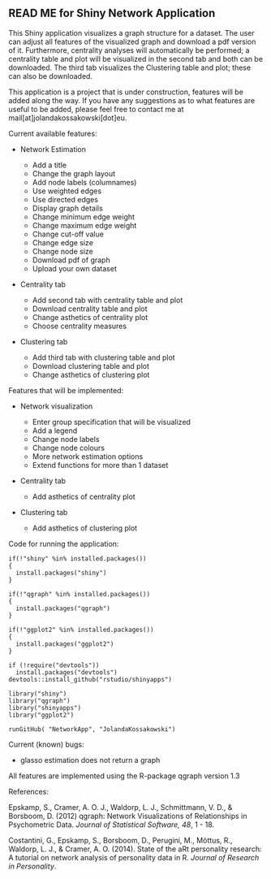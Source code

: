 ## READ ME for Shiny Network Application

This Shiny application visualizes a graph structure for a dataset. The user can adjust all features of the visualized graph and download a pdf version of it. Furthermore, centrality analyses will automatically be performed; a centrality table and plot will be visualized in the second tab and both can be downloaded. The third tab visualizes the Clustering table and plot; these can also be downloaded. 

This application is a project that is under construction, features will be added along the way. If you have any suggestions as to what features are useful to be added, please feel free to contact me at mail[at]jolandakossakowski[dot]eu.

Current available features:
* Network Estimation
  * Add a title
  * Change the graph layout
  * Add node labels (columnames)
  * Use weighted edges
  * Use directed edges
  * Display graph details
  * Change minimum edge weight
  * Change maximum edge weight
  * Change cut-off value
  * Change edge size
  * Change node size
  * Download pdf of graph
  * Upload your own dataset

* Centrality tab
  * Add second tab with centrality table and plot
  * Download centrality table and plot
  * Change asthetics of centrality plot
  * Choose centrality measures 
  
* Clustering tab
  * Add third tab with clustering table and plot
  * Download clustering table and plot
  * Change asthetics of clustering plot

Features that will be implemented:

* Network visualization
  * Enter group specification that will be visualized
  * Add a legend
  * Change node labels
  * Change node colours
  * More network estimation options
  * Extend functions for more than 1 dataset

* Centrality tab
  * Add asthetics of centrality plot
  
* Clustering tab
  * Add asthetics of clustering plot
  
Code for running the application:

```
if(!"shiny" %in% installed.packages()) 
{ 
  install.packages("shiny") 
}

if(!"qgraph" %in% installed.packages()) 
{ 
  install.packages("qgraph") 
}

if(!"ggplot2" %in% installed.packages()) 
{ 
  install.packages("ggplot2") 
}

if (!require("devtools"))
  install.packages("devtools")
devtools::install_github("rstudio/shinyapps")

library("shiny")
library("qgraph")
library("shinyapps")
library("ggplot2")

runGitHub( "NetworkApp", "JolandaKossakowski") 

```

Current (known) bugs:
* glasso estimation does not return a graph

All features are implemented using the R-package qgraph version 1.3

References:

Epskamp, S., Cramer, A. O. J., Waldorp, L. J., Schmittmann, V. D., & Borsboom, D. (2012) qgraph: Network Visualizations of Relationships in Psychometric Data. *Journal of Statistical Software, 48*, 1 - 18.


Costantini, G., Epskamp, S., Borsboom, D., Perugini, M., Mõttus, R., Waldorp, L. J., & Cramer, A. O. (2014). State of the aRt personality research: A tutorial on network analysis of personality data in R. *Journal of Research in Personality*.